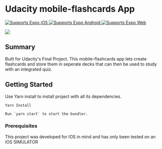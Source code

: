 # Udacity mobile-flashcards App

<p>
  <!-- iOS -->
  <a href="https://itunes.apple.com/app/apple-store/id982107779">
    <img alt="Supports Expo iOS" longdesc="Supports Expo iOS" src="https://img.shields.io/badge/iOS-4630EB.svg?style=flat-square&logo=APPLE&labelColor=999999&logoColor=fff" />
  </a>
  <!-- Android -->
  <a href="https://play.google.com/store/apps/details?id=host.exp.exponent&referrer=blankexample">
    <img alt="Supports Expo Android" longdesc="Supports Expo Android" src="https://img.shields.io/badge/Android-4630EB.svg?style=flat-square&logo=ANDROID&labelColor=A4C639&logoColor=fff" />
  </a>
  <!-- Web -->
  <a href="https://docs.expo.io/workflow/web/">
    <img alt="Supports Expo Web" longdesc="Supports Expo Web" src="https://img.shields.io/badge/web-4630EB.svg?style=flat-square&logo=GOOGLE-CHROME&labelColor=4285F4&logoColor=fff" />
  </a>
</p>

![](./imgs/screen1.png|width=100) 

## Summary

Built for Udacity's Final Project.   This mobile-flashcards app lets create
flashcards and store them in seperate decks that can then be used to study with
an integrated quiz.


## Getting Started

Use Yarn install to install project with all its dependencies. 

```
Yarn Install
```

```
Run `yarn start` to start the bundler.
```

### Prerequisites

This project was developed for IOS in mind and has only been tested on an
IOS SIMULATOR

